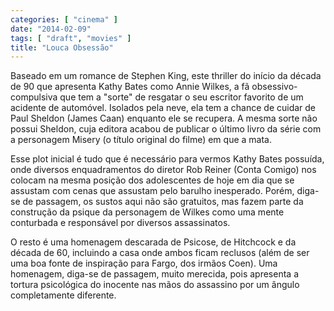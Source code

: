 ```yaml
---
categories: [ "cinema" ]
date: "2014-02-09"
tags: [ "draft", "movies" ]
title: "Louca Obsessão"
---
```

Baseado em um romance de Stephen King, este thriller do início
da década de 90 que apresenta Kathy Bates como Annie Wilkes, a fã
obsessivo-compulsiva que tem a "sorte" de resgatar o seu escritor favorito
de um acidente de automóvel. Isolados pela neve, ela tem a chance de
cuidar de Paul Sheldon (James Caan) enquanto ele se recupera. A mesma
sorte não possui Sheldon, cuja editora acabou de publicar o último
livro da série com a personagem Misery (o título original do filme)
em que a mata.

Esse plot inicial é tudo que é necessário para vermos Kathy Bates
possuída, onde diversos enquadramentos do diretor Rob Reiner (Conta
Comigo) nos colocam na mesma posição dos adolescentes de hoje em dia
que se assustam com cenas que assustam pelo barulho inesperado. Porém,
diga-se de passagem, os sustos aqui não são gratuitos, mas fazem
parte da construção da psique da personagem de Wilkes como uma mente
conturbada e responsável por diversos assassinatos.

O resto é uma homenagem descarada de Psicose, de Hitchcock e da
década de 60, incluindo a casa onde ambos ficam reclusos (além de
ser uma boa fonte de inspiração para Fargo, dos irmãos Coen). Uma
homenagem, diga-se de passagem, muito merecida, pois apresenta a
tortura psicológica do inocente nas mãos do assassino por um ângulo
completamente diferente.
